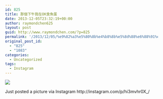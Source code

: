 ```yaml
---
id: 825
title: 那個下午我在OK食魚蛋
date: 2013-12-05T23:32:19+00:00
author: raymondchen625
layout: post
guid: http://www.raymondchen.com/?p=825
permalink: '/2013/12/05/%e9%82%a3%e5%80%8b%e4%b8%8b%e5%8d%88%e6%88%91%e5%9c%a8ok%e9%a3%9f%e9%ad%9a%e8%9b%8b/'
original_post_id:
  - "825"
  - "1083"
categories:
  - Uncategorized
tags:
  - Instagram
---
```

<div>
  <img src='http://distilleryimage7.s3.amazonaws.com/23b075b25dc111e397bc0e14876914ea_8.jpg' style='max-width:600px;' /></p> 
  
  <div>
    Just posted a picture via Instagram http://instagram.com/p/hi3mvhr0X_/
  </div>
</div>